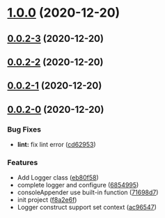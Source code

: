 # [1.0.0](https://github.com/remote-web-dev-tools/logger/compare/v0.0.2-3...v1.0.0) (2020-12-20)



## [0.0.2-3](https://github.com/remote-web-dev-tools/logger/compare/v0.0.2-2...v0.0.2-3) (2020-12-20)



## [0.0.2-2](https://github.com/remote-web-dev-tools/logger/compare/v0.0.2-1...v0.0.2-2) (2020-12-20)



## [0.0.2-1](https://github.com/remote-web-dev-tools/logger/compare/v0.0.2-0...v0.0.2-1) (2020-12-20)



## [0.0.2-0](https://github.com/remote-web-dev-tools/logger/compare/f8a2e6fb4d061bf18dfcab114db024b9f05f2735...v0.0.2-0) (2020-12-20)


### Bug Fixes

* **lint:** fix lint error ([cd62953](https://github.com/remote-web-dev-tools/logger/commit/cd629539482a9800bad19990ae409df01cee6492))


### Features

* Add Logger class ([eb80f58](https://github.com/remote-web-dev-tools/logger/commit/eb80f58cc1cbcb55699f4e98e4d606599d800cb8))
* complete logger and configure ([6854995](https://github.com/remote-web-dev-tools/logger/commit/68549958857be76a6cd7d4b9f4e0405615b06d8a))
* consoleAppender use built-in function ([71698d7](https://github.com/remote-web-dev-tools/logger/commit/71698d700a8b01fcd250ba8da76f6bf050de0991))
* init project ([f8a2e6f](https://github.com/remote-web-dev-tools/logger/commit/f8a2e6fb4d061bf18dfcab114db024b9f05f2735))
* Logger construct support set context ([ac96547](https://github.com/remote-web-dev-tools/logger/commit/ac96547e6d85a00ce354b6928f2747b9044760f6))



